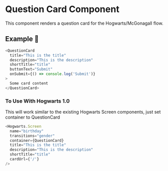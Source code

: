 # Question Card Component

This component renders a question card for the Hogwarts/McGonagall flow.

## Example 🚀

```javascript
<QuestionCard
  title="This is the title"
  description="This is the description"
  shortTitle="title"
  buttonText="Submit"
  onSubmit={() => console.log('Submit')}
>
  Some card content
</QuestionCard>
```

### To Use With Hogwarts 1.0

This will work similar to the existing Hogwarts Screen components, just set container to QuestionCard

```javascript
<Hogwarts.Screen
  name="birthday"
  transitions="gender"
  container={QuestionCard}
  title="This is the title"
  description="This is the description"
  shortTitle="title"
  cardUrl={'/'}
/>
```
